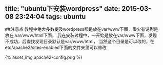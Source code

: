 title: "ubuntu下安装wordpress"
date: 2015-03-08 23:24:04
tags: ubuntu
---
##注意点
  教程中绝大多数提及wordpress都是放在var/www下面，很少有说到是放在 var/www/html下面，
  我在安装过程中，一开始是放在var/www下面，发现不成功，后查找发现目录默认是var/www/html，
  当然这个目录是可以改的，在 etc/apache2/sites-enabled下面的文件夹里可以修改
  
{% asset_img apache2-config.png %}  
